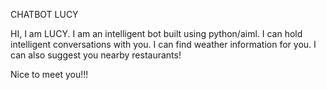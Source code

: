CHATBOT LUCY 

HI, I am LUCY.
I am an intelligent bot built using python/aiml.
I can hold intelligent conversations with you.
I can find weather information for you.
I can also suggest you nearby restaurants!

Nice to meet you!!!
